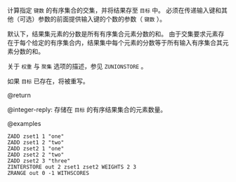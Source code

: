 计算指定 `键数` 的有序集合的交集，并将结果存至 `目标` 中。
必须在传递输入键和其他（可选）参数的前面提供输入键的个数的参数（ `键数` ）。

默认下，结果集元素的分数是所有有序集合元素分数的和。
由于交集要求元素存在于每个给定的有序集合内，结果集中每个元素的分数等于所有输入有序集合其元素分数的和。

关于 `权重` 与 `聚集` 选项的描述，参见 `ZUNIONSTORE` 。

如果 `目标` 已存在，将被重写。

@return

@integer-reply: 存储在 `目标` 的有序结果集合的元素数量。

@examples

```cli
ZADD zset1 1 "one"
ZADD zset1 2 "two"
ZADD zset2 1 "one"
ZADD zset2 2 "two"
ZADD zset2 3 "three"
ZINTERSTORE out 2 zset1 zset2 WEIGHTS 2 3
ZRANGE out 0 -1 WITHSCORES
```
